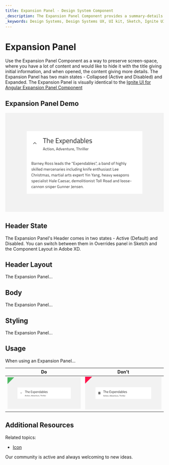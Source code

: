```yaml
---
title: Expansion Panel - Design System Component
_description: The Expansion Panel Component provides a summary-details view with built-in functionality to show and hide the details. 
_keywords: Design Systems, Design Systems UX, UI kit, Sketch, Ignite UI for Angular, Sketch to Angular, Sketch to Angular, Angular, Angular Design System, Export code from Sketch, Design Kits for Angular, Sketch HTML, Sketch to HTML, Sketch UI kits
---
```


# Expansion Panel

Use the Expansion Panel Component as a way to preserve screen-space, where you have a lot of content and would like to hide it with the title giving initial information, and when opened, the content giving more details. The Expansion Panel has two main states - Collapsed (Active and Disabled) and Expanded.
The Expansion Panel is visually identical to the [Ignite UI for Angular Expansion Panel Component](https://www.infragistics.com/products/ignite-ui-angular/angular/components/expansion-panel.html)

## Expansion Panel Demo

<img class="responsive-img" src="../images/expansion_panel_demo.png" srcset="../images/expansion_panel_demo@2x.png 2x" />

## Header State

The Expansion Panel's Header comes in two states - Active (Default) and Disabled. You can switch between them in Overrides panel in Sketch and the Component Layout in Adobe XD.

## Header Layout

The Expansion Panel...

## Body

The Expansion Panel...

## Styling

The Expansion Panel...

## Usage

When using an Expansion Panel...

| Do                                                                             | Don't                                                                              |
| ------------------------------------------------------------------------------ | ---------------------------------------------------------------------------------- |
| <img class="responsive-img" src="../images/expansion_panel_do1.png" srcset="../images/expansion_panel_do1@2x.png 2x" /> | <img class="responsive-img" src="../images/expansion_panel_dont1.png" srcset="../images/expansion_panel_dont1@2x.png 2x" /> |

## Additional Resources

Related topics:

- [Icon](icon.md)
  <div class="divider--half"></div>

Our community is active and always welcoming to new ideas.

